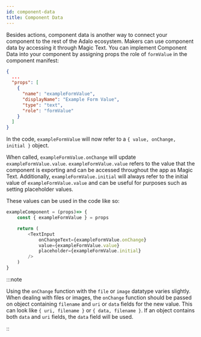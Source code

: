 ```yaml
---
id: component-data
title: Component Data
---
```


Besides actions, component data is another way to connect your component to the rest of the Adalo ecosystem. Makers can use component data by accessing it through Magic Text. You can implement Component Data into your component by assigning props the role of `formValue` in the component manifest:

```json
{
  ...
  "props": [
    {
      "name": "exampleFormValue",
      "displayName": "Example Form Value",
      "type": "text",
      "role": "formValue"
    }
  ]
}
```

In the code, `exampleFormValue` will now refer to a `{ value, onChange, initial }` object. 


When called, `exampleFormValue.onChange` will update `exampleFormValue.value`. `exampleFormValue.value` refers to the value that the component is exporting and can be accessed throughout the app as Magic Text. Additionally, `exampleFormValue.initial` will always refer to the initial value of `exampleFormValue.value` and can be useful for purposes such as setting placeholder values.

 These values can be used in the code like so:

```javascript
exampleComponent = (props)=> {
    const { exampleFormValue } = props

    return (
        <TextInput
            onChangeText={exampleFormValue.onChange}
            value={exampleFormValue.value}
            placeholder={exampleFormValue.initial}
        />
    )
}
```

:::note 

Using the `onChange` function with the `file` or `image` datatype varies slightly. When dealing with files or images, the `onChange` function should be passed on object containing `filename` and `uri` or `data` fields for the new value. This can look like `{ uri, filename }` or `{ data, filename }`. If an object contains both `data` and `uri` fields, the `data` field will be used. 

::
